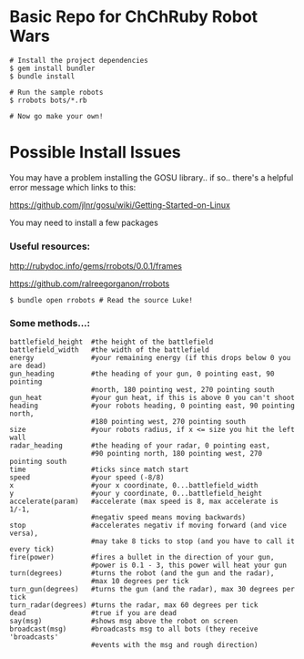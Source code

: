 Basic Repo for ChChRuby Robot Wars
==================================

    # Install the project dependencies
    $ gem install bundler
    $ bundle install

    # Run the sample robots
    $ rrobots bots/*.rb

    # Now go make your own!

Possible Install Issues
=======================

You may have a problem installing the GOSU library.. if so.. there's a helpful
error message which links to this:

https://github.com/jlnr/gosu/wiki/Getting-Started-on-Linux

You may need to install a few packages

### Useful resources: ###

http://rubydoc.info/gems/rrobots/0.0.1/frames

https://github.com/ralreegorganon/rrobots

    $ bundle open rrobots # Read the source Luke!

### Some methods...: ###
    battlefield_height  #the height of the battlefield
    battlefield_width   #the width of the battlefield
    energy              #your remaining energy (if this drops below 0 you are dead)
    gun_heading         #the heading of your gun, 0 pointing east, 90 pointing
                        #north, 180 pointing west, 270 pointing south
    gun_heat            #your gun heat, if this is above 0 you can't shoot
    heading             #your robots heading, 0 pointing east, 90 pointing north,
                        #180 pointing west, 270 pointing south
    size                #your robots radius, if x <= size you hit the left wall
    radar_heading       #the heading of your radar, 0 pointing east,
                        #90 pointing north, 180 pointing west, 270 pointing south
    time                #ticks since match start
    speed               #your speed (-8/8)
    x                   #your x coordinate, 0...battlefield_width
    y                   #your y coordinate, 0...battlefield_height
    accelerate(param)   #accelerate (max speed is 8, max accelerate is 1/-1,
                        #negativ speed means moving backwards)
    stop                #accelerates negativ if moving forward (and vice versa),
                        #may take 8 ticks to stop (and you have to call it every tick)
    fire(power)         #fires a bullet in the direction of your gun,
                        #power is 0.1 - 3, this power will heat your gun
    turn(degrees)       #turns the robot (and the gun and the radar),
                        #max 10 degrees per tick
    turn_gun(degrees)   #turns the gun (and the radar), max 30 degrees per tick
    turn_radar(degrees) #turns the radar, max 60 degrees per tick
    dead                #true if you are dead
    say(msg)            #shows msg above the robot on screen
    broadcast(msg)      #broadcasts msg to all bots (they receive 'broadcasts'
                        #events with the msg and rough direction)
